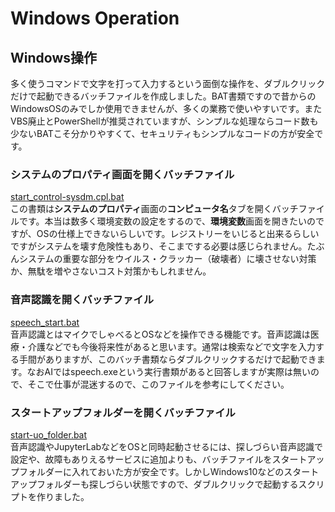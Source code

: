# Windows Operation
## Windows操作
多く使うコマンドで文字を打って入力するという面倒な操作を、ダブルクリックだけで起動できるバッチファイルを作成しました。BAT書類ですので昔からのWindowsOSのみでしか使用できませんが、多くの業務で使いやすいです。またVBS廃止とPowerShellが推奨されていますが、シンプルな処理ならコード数も少ないBATこそ分かりやすくて、セキュリティもシンプルなコードの方が安全です。
### システムのプロパティ画面を開くバッチファイル
[start_control-sysdm.cpl.bat](start_control-sysdm.cpl.bat)    
この書類は<b>システムのプロパティ</b>画面の<b>コンピュータ名</b>タブを開くバッチファイルです。本当は数多く環境変数の設定をするので、<b>環境変数</b>画面を開きたいのですが、OSの仕様上できないらしいです。レジストリーをいじると出来るらしいですがシステムを壊す危険性もあり、そこまでする必要は感じられません。たぶんシステムの重要な部分をウイルス・クラッカー（破壊者）に壊させない対策か、無駄を増やさないコスト対策かもしれません。
### 音声認識を開くバッチファイル
[speech_start.bat](speech_start.bat)   
音声認識とはマイクでしゃべるとOSなどを操作できる機能です。音声認識は医療・介護などでも今後将来性があると思います。通常は検索などで文字を入力する手間がありますが、このバッチ書類ならダブルクリックするだけで起動できます。なおAIではspeech.exeという実行書類があると回答しますが実際は無いので、そこで仕事が混迷するので、このファイルを参考にしてください。
### スタートアップフォルダーを開くバッチファイル
[start-uo_folder.bat](start-uo_folder.bat)  
音声認識やJupyterLabなどをOSと同時起動させるには、探しづらい音声認識で設定や、故障もありえるサービスに追加よりも、バッチファイルをスタートアップフォルダーに入れておいた方が安全です。しかしWindows10などのスタートアップフォルダーも探しづらい状態ですので、ダブルクリックで起動するスクリプトを作りました。

